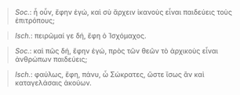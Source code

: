 

>  *Soc.*: ἦ οὖν, ἔφην ἐγώ, καὶ σὺ ἄρχειν ἱκανοὺς εἶναι παιδεύεις τοὺς ἐπιτρόπους;



>  *Isch.*: πειρῶμαί γε δή, ἔφη ὁ Ἰσχόμαχος.



>  *Soc.*: καὶ πῶς δή, ἔφην ἐγώ, πρὸς τῶν θεῶν τὸ ἀρχικοὺς εἶναι ἀνθρώπων παιδεύεις;



>  *Isch.*: φαύλως, ἔφη, πάνυ, ὦ Σώκρατες, ὥστε ἴσως ἂν καὶ καταγελάσαις ἀκούων.